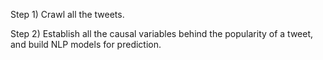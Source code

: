 Step 1) Crawl all the tweets.

Step 2) Establish all the causal variables behind the popularity of a tweet, and build NLP models for prediction.
